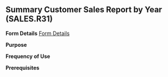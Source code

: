 ## Summary Customer Sales Report by Year (SALES.R31)
<PageHeader />

**Form Details**
[Form Details](../SALES-R31-1/README.md)

**Purpose**

**Frequency of Use**

**Prerequisites**

<badge text= "Version 8.10.57 " vertical="middle" />

<PageFooter />
